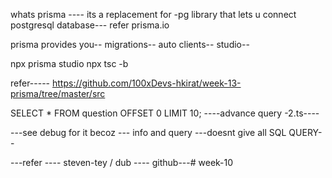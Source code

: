 whats prisma ---- its a replacement for -pg library that lets u connect postgresql database---
refer prisma.io

prisma provides you--
migrations--
auto clients--
studio--

npx prisma studio
npx tsc -b



refer-----
https://github.com/100xDevs-hkirat/week-13-prisma/tree/master/src




SELECT * FROM question OFFSET 0 LIMIT 10;
----advance query -2.ts----

---see debug for it becoz --- info and query ---doesnt give all SQL QUERY--



---refer ----
steven-tey / dub ---- github---#   w e e k - 1 0  
 